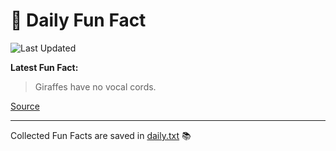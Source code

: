 # 🌟 Daily Fun Fact

![Last Updated](https://img.shields.io/badge/Last_Updated-2025_05_19-blue?style=flat-square)

**Latest Fun Fact:**

> Giraffes have no vocal cords.

[Source](http://www.djtech.net/humor/useless_facts.htm)

---

Collected Fun Facts are saved in [daily.txt](daily.txt) 📚
